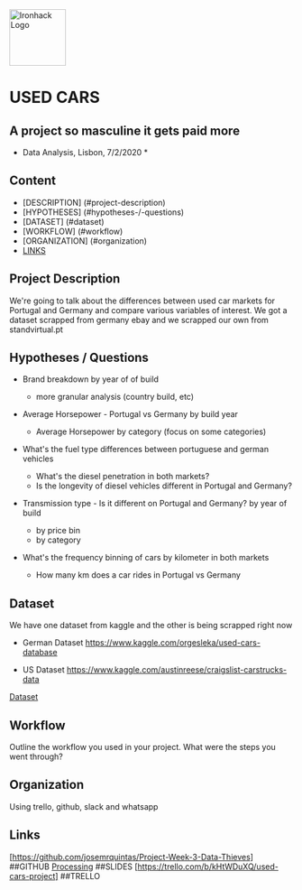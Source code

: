 <img src="https://bit.ly/2VnXWr2" alt="Ironhack Logo" width="100"/>

# USED CARS

## A project so masculine it gets paid more

* Data Analysis, Lisbon, 7/2/2020 *

## Content
- [DESCRIPTION] (#project-description)
- [HYPOTHESES] (#hypotheses-/-questions)
- [DATASET] (#dataset)
- [WORKFLOW] (#workflow)
- [ORGANIZATION] (#organization)
- [LINKS](#links)

<a name="project-description"></a>

## Project Description

We're going to talk about the differences between used car markets for Portugal and Germany and compare various variables of interest.
We got a dataset scrapped from germany ebay and we scrapped our own from standvirtual.pt

<a name="hypotheses-/-questions"></a>

## Hypotheses / Questions

+ Brand breakdown by year of of build 
    -  more granular analysis (country build, etc)

+ Average Horsepower - Portugal vs Germany by build year
    - Average Horsepower by category (focus on some categories)

+ What's the fuel type differences between portuguese and german vehicles
    - What's the diesel penetration in both markets?
    - Is the longevity of diesel vehicles different in Portugal and Germany?

+ Transmission type - Is it different on Portugal and Germany? by year of build
    - by price bin
    - by category

+ What's the frequency binning of cars by kilometer in both markets
     - How many km does a car rides in Portugal vs Germany

<a name="dataset"></a>

## Dataset

We have one dataset from kaggle and the other is being scrapped right now

* German Dataset
https://www.kaggle.com/orgesleka/used-cars-database

* US Dataset
https://www.kaggle.com/austinreese/craigslist-carstrucks-data


[Dataset]() 

<a name="workflow"></a>

## Workflow

Outline the workflow you used in your project. What were the steps you went through?

<a name="organization"></a>

## Organization

Using trello, github, slack and whatsapp

<a name="links"></a>

## Links

[https://github.com/josemrquintas/Project-Week-3-Data-Thieves] ##GITHUB 
[Processing](https://slides.com/)  ##SLIDES
[https://trello.com/b/kHtWDuXQ/used-cars-project] ##TRELLO  
